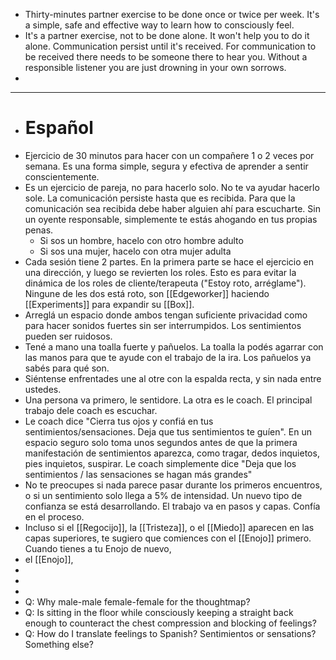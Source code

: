 - Thirty-minutes partner exercise to be done once or twice per week. It's a simple, safe and effective way to learn how to consciously feel.
- It's a partner exercise, not to be done alone. It won't help you to do it alone. Communication persist until it's received. For communication to be received there needs to be someone there to hear you. Without a responsible listener you are just drowning in your own sorrows.
-
- ----
- # Español
- Ejercicio de 30 minutos para hacer con un compañere 1 o 2 veces por semana. Es una forma simple, segura y efectiva de aprender a sentir conscientemente.
- Es un ejercicio de pareja, no para hacerlo solo. No te va ayudar hacerlo sole. La comunicación persiste hasta que es recibida. Para que la comunicación sea recibida debe haber alguien ahí para escucharte. Sin un oyente responsable, simplemente te estás ahogando en tus propias penas.
	- Si sos un hombre, hacelo con otro hombre adulto
	- Si sos una mujer, hacelo con otra mujer adulta
- Cada sesión tiene 2 partes. En la primera parte se hace el ejercicio en una dirección, y luego se revierten los roles. Esto es para evitar la dinámica de los roles de cliente/terapeuta ("Estoy roto, arréglame"). Ningune de les dos está roto, son [[Edgeworker]] haciendo [[Experiments]] para expandir su [[Box]].
- Arreglá un espacio donde ambos tengan suficiente privacidad como para hacer sonidos fuertes sin ser interrumpidos. Los sentimientos pueden ser ruidosos.
- Tené a mano una toalla fuerte y pañuelos. La toalla la podés agarrar con las manos para que te ayude con el trabajo de la ira. Los pañuelos ya sabés para qué son.
- Siéntense enfrentades une al otre con la espalda recta, y sin nada entre ustedes.
- Una persona va primero, le sentidore. La otra es le coach. El principal trabajo dele coach es escuchar.
- Le coach dice "Cierra tus ojos y confiá en tus sentimientos/sensaciones. Deja que tus sentimientos te guíen". En un espacio seguro solo toma unos segundos antes de que la primera manifestación de sentimientos aparezca, como tragar, dedos inquietos, pies inquietos, suspirar. Le coach simplemente dice "Deja que los sentimientos / las sensaciones se hagan más grandes"
- No te preocupes si nada parece pasar durante los primeros encuentros, o si un sentimiento solo llega a 5% de intensidad. Un nuevo tipo de confianza se está desarrollando. El trabajo va en pasos y capas. Confía en el proceso.
- Incluso si el [[Regocijo]], la [[Tristeza]], o el [[Miedo]] aparecen en las capas superiores, te sugiero que comiences con el [[Enojo]] primero. Cuando tienes a tu Enojo de nuevo,
- el [[Enojo]],
-
-
-
- Q: Why male-male female-female for the thoughtmap?
- Q: Is sitting in the floor while consciously keeping a straight back enough to counteract the chest compression and blocking of feelings?
- Q: How do I translate feelings to Spanish? Sentimientos or sensations? Something else?
